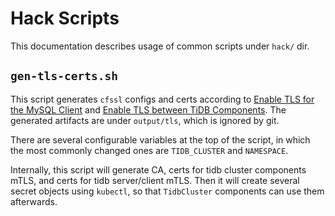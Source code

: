 # Hack Scripts

This documentation describes usage of common scripts under `hack/` dir.


## `gen-tls-certs.sh`

This script generates `cfssl` configs and certs according to [Enable TLS for the MySQL Client](https://docs.pingcap.com/tidb-in-kubernetes/stable/enable-tls-for-mysql-client) and [Enable TLS between TiDB Components](https://docs.pingcap.com/tidb-in-kubernetes/stable/enable-tls-between-components).
The generated artifacts are under `output/tls`, which is ignored by git.

There are several configurable variables at the top of the script, in which the most commonly changed ones are `TIDB_CLUSTER` and `NAMESPACE`.

Internally, this script will generate CA, certs for tidb cluster components mTLS, and certs for tidb server/client mTLS. Then it will create several secret objects using `kubectl`, so that `TidbCluster` components can use them afterwards.
